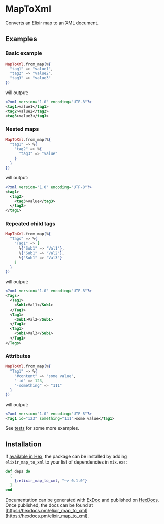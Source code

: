 # MapToXml

Converts an Elixir map to an XML document.

## Examples

### Basic example

```elixir
MapToXml.from_map(%{
  "tag1" => "value1",
  "tag2" => "value2",
  "tag3" => "value3"
})
```

will output:

```xml
<?xml version="1.0" encoding="UTF-8"?>
<tag1>value1</tag1>
<tag2>value2</tag2>
<tag3>value3</tag3>
```

### Nested maps

```elixir
MapToXml.from_map(%{
  "tag1" => %{
    "tag2" => %{
      "tag3" => "value"
    }
  }
})
```

will output:

```xml
<?xml version="1.0" encoding="UTF-8"?>
<tag1>
  <tag2>
    <tag3>value</tag3>
  </tag2>
</tag1>
```

### Repeated child tags

```elixir
MapToXml.from_map(%{
  "Tags" => %{
    "Tag1" => [
      %{"Sub1" => "Val1"},
      %{"Sub1" => "Val2"},
      %{"Sub1" => "Val3"}
    ]
  }
})
```

will output:

```xml
<?xml version="1.0" encoding="UTF-8"?>
<Tags>
  <Tag1>
    <Sub1>Val1</Sub1>
  </Tag1>
  <Tag1>
    <Sub1>Val2</Sub1>
  </Tag1>
  <Tag1>
    <Sub1>Val3</Sub1>
  </Tag1>
</Tags>
```

### Attributes

```elixir
MapToXml.from_map(%{
  "Tag1" => %{
    "#content" => "some value",
    "-id" => 123,
    "-something" => "111"
  }
})
```

will output:

```xml
<?xml version="1.0" encoding="UTF-8"?>
<Tag1 id="123" something="111">some value</Tag1>
```

See [tests](test/elixir_map_to_xml_test.exs) for some more examples.

## Installation

If [available in Hex](https://hex.pm/docs/publish), the package can be installed
by adding `elixir_map_to_xml` to your list of dependencies in `mix.exs`:

```elixir
def deps do
  [
    {:elixir_map_to_xml, "~> 0.1.0"}
  ]
end
```

Documentation can be generated with [ExDoc](https://github.com/elixir-lang/ex_doc)
and published on [HexDocs](https://hexdocs.pm). Once published, the docs can
be found at [https://hexdocs.pm/elixir_map_to_xml](https://hexdocs.pm/elixir_map_to_xml).